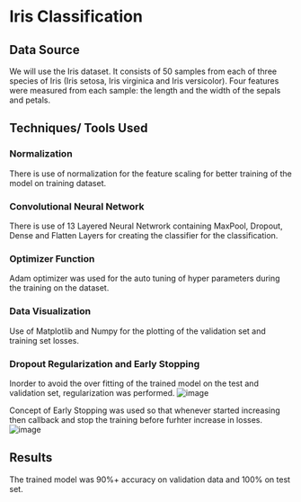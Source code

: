 # Iris Classification

## Data Source
  We will use the Iris dataset. It consists of 50 samples from each of three species of Iris (Iris setosa, Iris virginica and Iris versicolor). Four features were measured from each sample: the length and the width of the sepals and petals.
  
## Techniques/ Tools Used
### Normalization
  There is use of normalization for the feature scaling for better training of the model on training dataset.
  
### Convolutional Neural Network
  There is use of 13 Layered Neural Netwrork containing MaxPool, Dropout, Dense and Flatten Layers for creating the classifier for the classification.
 
### Optimizer Function
  Adam optimizer was used for the auto tuning of hyper parameters during the training on the dataset.

### Data Visualization
  Use of Matplotlib and Numpy for the plotting of the validation set and training set losses.
### Dropout Regularization and Early Stopping
  Inorder to avoid the over fitting of the trained model on the test and validation set, regularization was performed.
  ![image](https://user-images.githubusercontent.com/64379996/182178176-a8f4b307-0ac5-4eee-a583-98f87386795e.png)

  Concept of Early Stopping was used so that whenever started increasing then callback and stop the training before furhter increase in losses.
![image](https://user-images.githubusercontent.com/64379996/182178540-fa0c9c02-46a3-412c-9e39-95866af56921.png)

## Results
  The trained model was 90%+ accuracy on validation data and 100% on test set.
